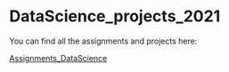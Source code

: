 # DataScience_projects_2021
You can find all the assignments and projects here:

[Assignments_DataScience](https://sk7w4tch3r.github.io/CS-SBU-DataScience/chapters/prologue2/)
